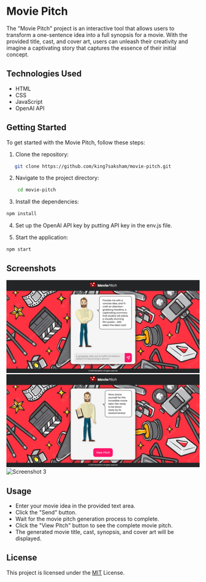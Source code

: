 # Movie Pitch
The "Movie Pitch" project is an interactive tool that allows users to transform a one-sentence idea into a full synopsis for a movie. With the provided title, cast, and cover art, users can unleash their creativity and imagine a captivating story that captures the essence of their initial concept.

## Technologies Used
- HTML
- CSS
- JavaScript
- OpenAI API

## Getting Started
To get started with the Movie Pitch, follow these steps:
1. Clone the repository:

```bash
   git clone https://github.com/king7saksham/movie-pitch.git
```

2. Navigate to the project directory:

```bash
    cd movie-pitch
```

3. Install the dependencies:

```bash
npm install
```

4. Set up the OpenAI API key by putting API key in the env.js file.

5. Start the application:

```bash
npm start
```

## Screenshots
![Screenshot 1](/images/screenshots/screenshot1.png)
![Screenshot 2](/images/screenshots/screenshot2.png)
![Screenshot 3](/images/screenshots/screenshot3.png)

## Usage
- Enter your movie idea in the provided text area.
- Click the "Send" button.
- Wait for the movie pitch generation process to complete.
- Click the "View Pitch" button to see the complete movie pitch.
- The generated movie title, cast, synopsis, and cover art will be displayed.

## License
This project is licensed under the [MIT](LICENSE) License.